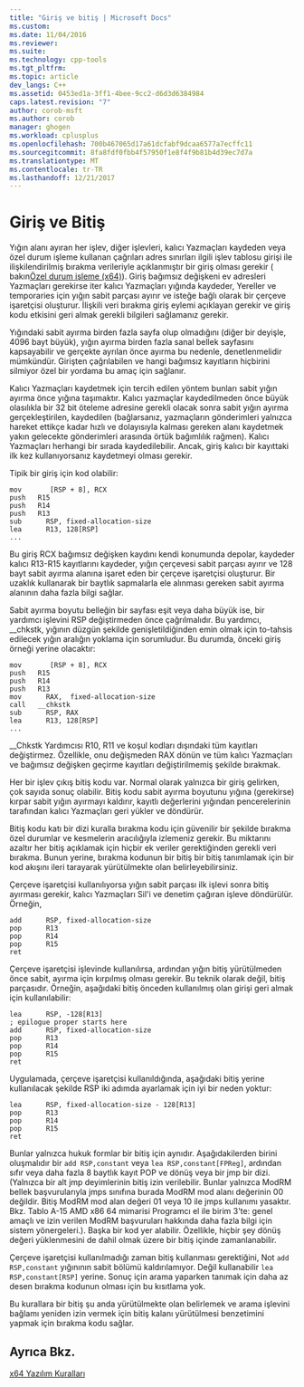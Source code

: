 ```yaml
---
title: "Giriş ve bitiş | Microsoft Docs"
ms.custom: 
ms.date: 11/04/2016
ms.reviewer: 
ms.suite: 
ms.technology: cpp-tools
ms.tgt_pltfrm: 
ms.topic: article
dev_langs: C++
ms.assetid: 0453ed1a-3ff1-4bee-9cc2-d6d3d6384984
caps.latest.revision: "7"
author: corob-msft
ms.author: corob
manager: ghogen
ms.workload: cplusplus
ms.openlocfilehash: 700b467065d17a61dcfabf9dcaa6577a7ecffc11
ms.sourcegitcommit: 8fa8fdf0fbb4f57950f1e8f4f9b81b4d39ec7d7a
ms.translationtype: MT
ms.contentlocale: tr-TR
ms.lasthandoff: 12/21/2017
---
```

# <a name="prolog-and-epilog"></a>Giriş ve Bitiş
Yığın alanı ayıran her işlev, diğer işlevleri, kalıcı Yazmaçları kaydeden veya özel durum işleme kullanan çağrıları adres sınırları ilgili işlev tablosu girişi ile ilişkilendirilmiş bırakma verileriyle açıklanmıştır bir giriş olması gerekir ( bakın[Özel durum işleme (x64)](../build/exception-handling-x64.md)). Giriş bağımsız değişkeni ev adresleri Yazmaçları gerekirse iter kalıcı Yazmaçları yığında kaydeder, Yereller ve temporaries için yığın sabit parçası ayırır ve isteğe bağlı olarak bir çerçeve işaretçisi oluşturur. İlişkili veri bırakma giriş eylemi açıklayan gerekir ve giriş kodu etkisini geri almak gerekli bilgileri sağlamanız gerekir.  
  
 Yığındaki sabit ayırma birden fazla sayfa olup olmadığını (diğer bir deyişle, 4096 bayt büyük), yığın ayırma birden fazla sanal bellek sayfasını kapsayabilir ve gerçekte ayrılan önce ayırma bu nedenle, denetlenmelidir mümkündür. Girişten çağrılabilen ve hangi bağımsız kayıtların hiçbirini silmiyor özel bir yordama bu amaç için sağlanır.  
  
 Kalıcı Yazmaçları kaydetmek için tercih edilen yöntem bunları sabit yığın ayırma önce yığına taşımaktır. Kalıcı yazmaçlar kaydedilmeden önce büyük olasılıkla bir 32 bit öteleme adresine gerekli olacak sonra sabit yığın ayırma gerçekleştirilen, kaydedilen (bağlarsanız, yazmaçların gönderimleri yalnızca hareket ettikçe kadar hızlı ve dolayısıyla kalması gereken alanı kaydetmek yakın gelecekte gönderimleri arasında örtük bağımlılık rağmen). Kalıcı Yazmaçları herhangi bir sırada kaydedilebilir. Ancak, giriş kalıcı bir kayıttaki ilk kez kullanıyorsanız kaydetmeyi olması gerekir.  
  
 Tipik bir giriş için kod olabilir:  
  
```  
mov       [RSP + 8], RCX  
push   R15  
push   R14  
push   R13  
sub      RSP, fixed-allocation-size  
lea      R13, 128[RSP]  
...  
```  
  
 Bu giriş RCX bağımsız değişken kaydını kendi konumunda depolar, kaydeder kalıcı R13-R15 kayıtlarını kaydeder, yığın çerçevesi sabit parçası ayırır ve 128 bayt sabit ayırma alanına işaret eden bir çerçeve işaretçisi oluşturur. Bir uzaklık kullanarak bir baytlık sapmalarla ele alınması gereken sabit ayırma alanının daha fazla bilgi sağlar.  
  
 Sabit ayırma boyutu belleğin bir sayfası eşit veya daha büyük ise, bir yardımcı işlevini RSP değiştirmeden önce çağrılmalıdır. Bu yardımcı, __chkstk, yığının düzgün şekilde genişletildiğinden emin olmak için to-tahsis edilecek yığın aralığın yoklama için sorumludur. Bu durumda, önceki giriş örneği yerine olacaktır:  
  
```  
mov       [RSP + 8], RCX  
push   R15  
push   R14  
push   R13  
mov      RAX,  fixed-allocation-size  
call   __chkstk  
sub      RSP, RAX  
lea      R13, 128[RSP]  
...  
```  
  
 __Chkstk Yardımcısı R10, R11 ve koşul kodları dışındaki tüm kayıtları değiştirmez. Özellikle, onu değişmeden RAX dönün ve tüm kalıcı Yazmaçları ve bağımsız değişken geçirme kayıtları değiştirilmemiş şekilde bırakmak.  
  
 Her bir işlev çıkış bitiş kodu var. Normal olarak yalnızca bir giriş gelirken, çok sayıda sonuç olabilir. Bitiş kodu sabit ayırma boyutunu yığına (gerekirse) kırpar sabit yığın ayırmayı kaldırır, kayıtlı değerlerini yığından pencerelerinin tarafından kalıcı Yazmaçları geri yükler ve döndürür.  
  
 Bitiş kodu katı bir dizi kuralla bırakma kodu için güvenilir bir şekilde bırakma özel durumlar ve kesmelerin aracılığıyla izlemeniz gerekir. Bu miktarını azaltır her bitiş açıklamak için hiçbir ek veriler gerektiğinden gerekli veri bırakma. Bunun yerine, bırakma kodunun bir bitiş bir bitiş tanımlamak için bir kod akışını ileri tarayarak yürütülmekte olan belirleyebilirsiniz.  
  
 Çerçeve işaretçisi kullanılıyorsa yığın sabit parçası ilk işlevi sonra bitiş ayırması gerekir, kalıcı Yazmaçları Sil'i ve denetim çağıran işleve döndürülür. Örneğin,  
  
```  
add      RSP, fixed-allocation-size  
pop      R13  
pop      R14  
pop      R15  
ret  
```  
  
 Çerçeve işaretçisi işlevinde kullanılırsa, ardından yığın bitiş yürütülmeden önce sabit, ayırma için kırpılmış olması gerekir. Bu teknik olarak değil, bitiş parçasıdır. Örneğin, aşağıdaki bitiş önceden kullanılmış olan girişi geri almak için kullanılabilir:  
  
```  
lea      RSP, -128[R13]  
; epilogue proper starts here  
add      RSP, fixed-allocation-size  
pop      R13  
pop      R14  
pop      R15  
ret  
```  
  
 Uygulamada, çerçeve işaretçisi kullanıldığında, aşağıdaki bitiş yerine kullanılacak şekilde RSP iki adımda ayarlamak için iyi bir neden yoktur:  
  
```  
lea      RSP, fixed-allocation-size - 128[R13]  
pop      R13  
pop      R14  
pop      R15  
ret  
```  
  
 Bunlar yalnızca hukuk formlar bir bitiş için aynıdır. Aşağıdakilerden birini oluşmalıdır bir `add RSP,constant` veya `lea RSP,constant[FPReg]`, ardından sıfır veya daha fazla 8 baytlık kayıt POP ve dönüş veya bir jmp bir dizi. (Yalnızca bir alt jmp deyimlerinin bitiş izin verilebilir. Bunlar yalnızca ModRM bellek başvurularıyla jmps sınıfına burada ModRM mod alanı değerinin 00 değildir. Bitiş ModRM mod alan değeri 01 veya 10 ile jmps kullanımı yasaktır. Bkz. Tablo A-15 AMD x86 64 mimarisi Programcı el ile birim 3'te: genel amaçlı ve izin verilen ModRM başvuruları hakkında daha fazla bilgi için sistem yönergeleri.). Başka bir kod yer alabilir. Özellikle, hiçbir şey dönüş değeri yüklenmesini de dahil olmak üzere bir bitiş içinde zamanlanabilir.  
  
 Çerçeve işaretçisi kullanılmadığı zaman bitiş kullanması gerektiğini, Not `add RSP,constant` yığınının sabit bölümü kaldırılamıyor. Değil kullanabilir `lea RSP,constant[RSP]` yerine. Sonuç için arama yaparken tanımak için daha az desen bırakma kodunun olması için bu kısıtlama yok.  
  
 Bu kurallara bir bitiş şu anda yürütülmekte olan belirlemek ve arama işlevini bağlamı yeniden izin vermek için bitiş kalanı yürütülmesi benzetimini yapmak için bırakma kodu sağlar.  
  
## <a name="see-also"></a>Ayrıca Bkz.  
 [x64 Yazılım Kuralları](../build/x64-software-conventions.md)